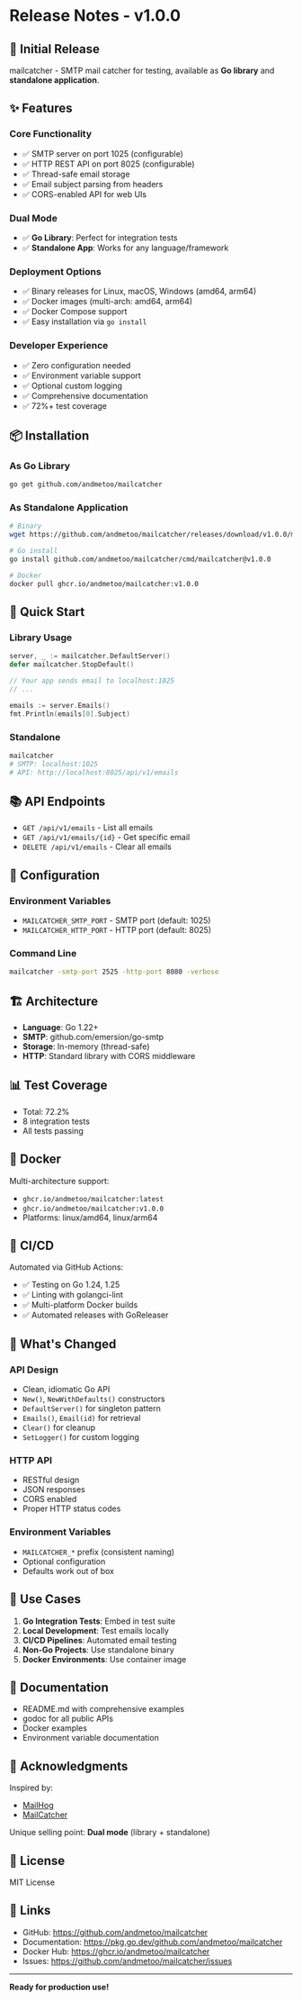 # Release Notes - v1.0.0

## 🎉 Initial Release

mailcatcher - SMTP mail catcher for testing, available as **Go library** and **standalone application**.

## ✨ Features

### Core Functionality
- ✅ SMTP server on port 1025 (configurable)
- ✅ HTTP REST API on port 8025 (configurable)
- ✅ Thread-safe email storage
- ✅ Email subject parsing from headers
- ✅ CORS-enabled API for web UIs

### Dual Mode
- ✅ **Go Library**: Perfect for integration tests
- ✅ **Standalone App**: Works for any language/framework

### Deployment Options
- ✅ Binary releases for Linux, macOS, Windows (amd64, arm64)
- ✅ Docker images (multi-arch: amd64, arm64)
- ✅ Docker Compose support
- ✅ Easy installation via `go install`

### Developer Experience
- ✅ Zero configuration needed
- ✅ Environment variable support
- ✅ Optional custom logging
- ✅ Comprehensive documentation
- ✅ 72%+ test coverage

## 📦 Installation

### As Go Library
```bash
go get github.com/andmetoo/mailcatcher
```

### As Standalone Application
```bash
# Binary
wget https://github.com/andmetoo/mailcatcher/releases/download/v1.0.0/mailcatcher_Linux_x86_64.tar.gz

# Go install
go install github.com/andmetoo/mailcatcher/cmd/mailcatcher@v1.0.0

# Docker
docker pull ghcr.io/andmetoo/mailcatcher:v1.0.0
```

## 🚀 Quick Start

### Library Usage
```go
server, _ := mailcatcher.DefaultServer()
defer mailcatcher.StopDefault()

// Your app sends email to localhost:1025
// ...

emails := server.Emails()
fmt.Println(emails[0].Subject)
```

### Standalone
```bash
mailcatcher
# SMTP: localhost:1025
# API: http://localhost:8025/api/v1/emails
```

## 📚 API Endpoints

- `GET /api/v1/emails` - List all emails
- `GET /api/v1/emails/{id}` - Get specific email
- `DELETE /api/v1/emails` - Clear all emails

## 🔧 Configuration

### Environment Variables
- `MAILCATCHER_SMTP_PORT` - SMTP port (default: 1025)
- `MAILCATCHER_HTTP_PORT` - HTTP port (default: 8025)

### Command Line
```bash
mailcatcher -smtp-port 2525 -http-port 8080 -verbose
```

## 🏗️ Architecture

- **Language**: Go 1.22+
- **SMTP**: github.com/emersion/go-smtp
- **Storage**: In-memory (thread-safe)
- **HTTP**: Standard library with CORS middleware

## 📊 Test Coverage

- Total: 72.2%
- 8 integration tests
- All tests passing

## 🐳 Docker

Multi-architecture support:
- `ghcr.io/andmetoo/mailcatcher:latest`
- `ghcr.io/andmetoo/mailcatcher:v1.0.0`
- Platforms: linux/amd64, linux/arm64

## 🔄 CI/CD

Automated via GitHub Actions:
- ✅ Testing on Go 1.24, 1.25
- ✅ Linting with golangci-lint
- ✅ Multi-platform Docker builds
- ✅ Automated releases with GoReleaser

## 📝 What's Changed

### API Design
- Clean, idiomatic Go API
- `New()`, `NewWithDefaults()` constructors
- `DefaultServer()` for singleton pattern
- `Emails()`, `Email(id)` for retrieval
- `Clear()` for cleanup
- `SetLogger()` for custom logging

### HTTP API
- RESTful design
- JSON responses
- CORS enabled
- Proper HTTP status codes

### Environment Variables
- `MAILCATCHER_*` prefix (consistent naming)
- Optional configuration
- Defaults work out of box

## 🎯 Use Cases

1. **Go Integration Tests**: Embed in test suite
2. **Local Development**: Test emails locally
3. **CI/CD Pipelines**: Automated email testing
4. **Non-Go Projects**: Use standalone binary
5. **Docker Environments**: Use container image

## 📖 Documentation

- README.md with comprehensive examples
- godoc for all public APIs
- Docker examples
- Environment variable documentation

## 🙏 Acknowledgments

Inspired by:
- [MailHog](https://github.com/mailhog/MailHog)
- [MailCatcher](https://mailcatcher.me/)

Unique selling point: **Dual mode** (library + standalone)

## 📜 License

MIT License

## 🔗 Links

- GitHub: https://github.com/andmetoo/mailcatcher
- Documentation: https://pkg.go.dev/github.com/andmetoo/mailcatcher
- Docker Hub: https://ghcr.io/andmetoo/mailcatcher
- Issues: https://github.com/andmetoo/mailcatcher/issues

---

**Ready for production use!**
